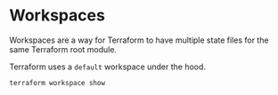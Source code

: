 # Workspaces

Workspaces are a way for Terraform to have multiple state files for the same Terraform root module.

Terraform uses a `default` workspace under the hood.

```
terraform workspace show
```
